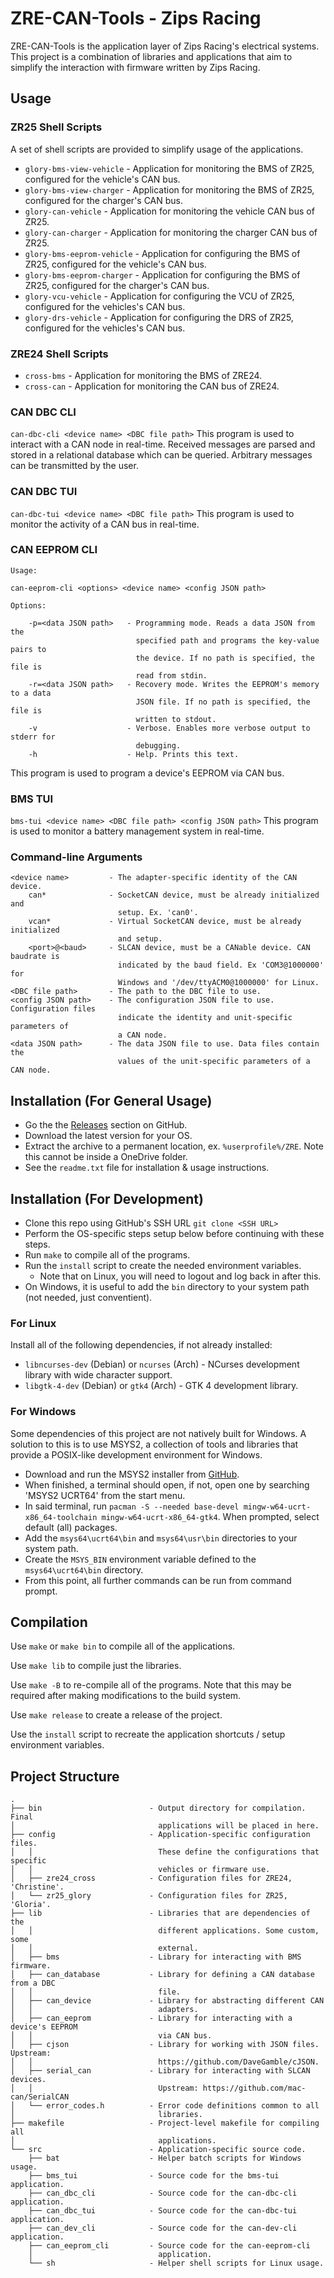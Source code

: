 # ZRE-CAN-Tools - Zips Racing

ZRE-CAN-Tools is the application layer of Zips Racing's electrical systems. This project is a combination of libraries and applications that aim to simplify the interaction with firmware written by Zips Racing.

## Usage
### ZR25 Shell Scripts

A set of shell scripts are provided to simplify usage of the applications.
 - `glory-bms-view-vehicle` - Application for monitoring the BMS of ZR25, configured for the vehicle's CAN bus.
 - `glory-bms-view-charger` - Application for monitoring the BMS of ZR25, configured for the charger's CAN bus.
 - `glory-can-vehicle` - Application for monitoring the vehicle CAN bus of ZR25.
 - `glory-can-charger` - Application for monitoring the charger CAN bus of ZR25.
 - `glory-bms-eeprom-vehicle` - Application for configuring the BMS of ZR25, configured for the vehicle's CAN bus.
 - `glory-bms-eeprom-charger` - Application for configuring the BMS of ZR25, configured for the charger's CAN bus.
 - `glory-vcu-vehicle` - Application for configuring the VCU of ZR25, configured for the vehicles's CAN bus.
 - `glory-drs-vehicle` - Application for configuring the DRS of ZR25, configured for the vehicles's CAN bus.

### ZRE24 Shell Scripts

 - `cross-bms` - Application for monitoring the BMS of ZRE24.
 - `cross-can` - Application for monitoring the CAN bus of ZRE24.

### CAN DBC CLI

`can-dbc-cli <device name> <DBC file path>`
This program is used to interact with a CAN node in real-time. Received messages are parsed and stored in a relational database which can be queried. Arbitrary messages can be transmitted by the user.

### CAN DBC TUI

`can-dbc-tui <device name> <DBC file path>`
This program is used to monitor the activity of a CAN bus in real-time.

### CAN EEPROM CLI

```
Usage:

can-eeprom-cli <options> <device name> <config JSON path>

Options:

    -p=<data JSON path>   - Programming mode. Reads a data JSON from the
                            specified path and programs the key-value pairs to
                            the device. If no path is specified, the file is
                            read from stdin.
    -r=<data JSON path>   - Recovery mode. Writes the EEPROM's memory to a data
                            JSON file. If no path is specified, the file is
                            written to stdout.
    -v                    - Verbose. Enables more verbose output to stderr for
                            debugging.
    -h                    - Help. Prints this text.
```

This program is used to program a device's EEPROM via CAN bus.

### BMS TUI

`bms-tui <device name> <DBC file path> <config JSON path>`
This program is used to monitor a battery management system in real-time.

### Command-line Arguments

```
<device name>         - The adapter-specific identity of the CAN device.
    can*              - SocketCAN device, must be already initialized and
                        setup. Ex. 'can0'.
    vcan*             - Virtual SocketCAN device, must be already initialized
                        and setup.
    <port>@<baud>     - SLCAN device, must be a CANable device. CAN baudrate is
                        indicated by the baud field. Ex 'COM3@1000000' for
                        Windows and '/dev/ttyACM0@1000000' for Linux.
<DBC file path>       - The path to the DBC file to use.
<config JSON path>    - The configuration JSON file to use. Configuration files
                        indicate the identity and unit-specific parameters of
                        a CAN node.
<data JSON path>      - The data JSON file to use. Data files contain the
                        values of the unit-specific parameters of a CAN node.
```

## Installation (For General Usage)

- Go the the [Releases](https://github.com/ZipsRacingElectric/CAN-Tools-2025/releases) section on GitHub.
- Download the latest version for your OS.
- Extract the archive to a permanent location, ex. `%userprofile%/ZRE`. Note this cannot be inside a OneDrive folder.
- See the `readme.txt` file for installation & usage instructions.

## Installation (For Development)

- Clone this repo using GitHub's SSH URL `git clone <SSH URL>`
- Perform the OS-specific steps setup below before continuing with these steps.
- Run `make` to compile all of the programs.
- Run the `install` script to create the needed environment variables.
  - Note that on Linux, you will need to logout and log back in after this.
- On Windows, it is useful to add the `bin` directory to your system path (not needed, just conventient).

### For Linux

Install all of the following dependencies, if not already installed:
- `libncurses-dev` (Debian) or `ncurses` (Arch) - NCurses development library with wide character support.
- `libgtk-4-dev` (Debian) or `gtk4` (Arch) - GTK 4 development library.

### For Windows

Some dependencies of this project are not natively built for Windows. A solution to this is to use MSYS2, a collection of tools and libraries that provide a POSIX-like development environment for Windows.
- Download and run the MSYS2 installer from [GitHub](https://github.com/msys2/msys2-installer/releases/).
- When finished, a terminal should open, if not, open one by searching 'MSYS2 UCRT64' from the start menu.
- In said terminal, run `pacman -S --needed base-devel mingw-w64-ucrt-x86_64-toolchain mingw-w64-ucrt-x86_64-gtk4`. When prompted, select default (all) packages.
- Add the `msys64\ucrt64\bin` and `msys64\usr\bin` directories to your system path.
- Create the `MSYS_BIN` environment variable defined to the `msys64\ucrt64\bin` directory.
- From this point, all further commands can be run from command prompt.

## Compilation

Use `make` or `make bin` to compile all of the applications.

Use `make lib` to compile just the libraries.

Use `make -B` to re-compile all of the programs. Note that this may be required after making modifications to the build system.

Use `make release` to create a release of the project.

Use the `install` script to recreate the application shortcuts / setup environment variables.

## Project Structure

```
.
├── bin                        - Output directory for compilation. Final
│                                applications will be placed in here.
├── config                     - Application-specific configuration files.
│   │                            These define the configurations that specific
│   │                            vehicles or firmware use.
│   ├── zre24_cross            - Configuration files for ZRE24, 'Christine'.
│   └── zr25_glory             - Configuration files for ZR25, 'Gloria'.
├── lib                        - Libraries that are dependencies of the
│   │                            different applications. Some custom, some
│   │                            external.
│   ├── bms                    - Library for interacting with BMS firmware.
│   ├── can_database           - Library for defining a CAN database from a DBC
│   │                            file.
│   ├── can_device             - Library for abstracting different CAN
│   │                            adapters.
│   ├── can_eeprom             - Library for interacting with a device's EEPROM
│   │                            via CAN bus.
│   ├── cjson                  - Library for working with JSON files. Upstream:
│   │                            https://github.com/DaveGamble/cJSON.
│   ├── serial_can             - Library for interacting with SLCAN devices.
│   │                            Upstream: https://github.com/mac-can/SerialCAN
│   └── error_codes.h          - Error code definitions common to all
│                                libraries.
├── makefile                   - Project-level makefile for compiling all
│                                applications.
└── src                        - Application-specific source code.
    ├── bat                    - Helper batch scripts for Windows usage.
    ├── bms_tui                - Source code for the bms-tui application.
    ├── can_dbc_cli            - Source code for the can-dbc-cli application.
    ├── can_dbc_tui            - Source code for the can-dbc-tui application.
    ├── can_dev_cli            - Source code for the can-dev-cli application.
    ├── can_eeprom_cli         - Source code for the can-eeprom-cli
    │                            application.
    └── sh                     - Helper shell scripts for Linux usage.
```
